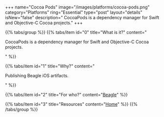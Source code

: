 +++
name="Cocoa Pods"
image="/images/platforms/cocoa-pods.png"
category="Platforms"
ring="Essential"
type="post"
layout="details"
isNew="false"
description=" CocoaPods is a dependency manager for Swift and Objective-C Cocoa projects."
+++

{{% tabs/group %}}
  {{% tabs/item id="0" title="What is it?" content="<p> CocoaPods is a dependency manager for Swift and Objective-C Cocoa projects.</p>" %}}

  {{% tabs/item id="1" title="Why?" content="<p>Publishing Beagle iOS artifacts.</p>" %}}

  {{% tabs/item id="2" title="For who?" content="<a href='https://usebeagle.io/' target='_blank'>Beagle</a>" %}}

  {{% tabs/item id="3" title="Resources" content="<a href='https://cocoapods.org/' target='_blank'>Home</a>" %}}
{{% /tabs/group %}}
